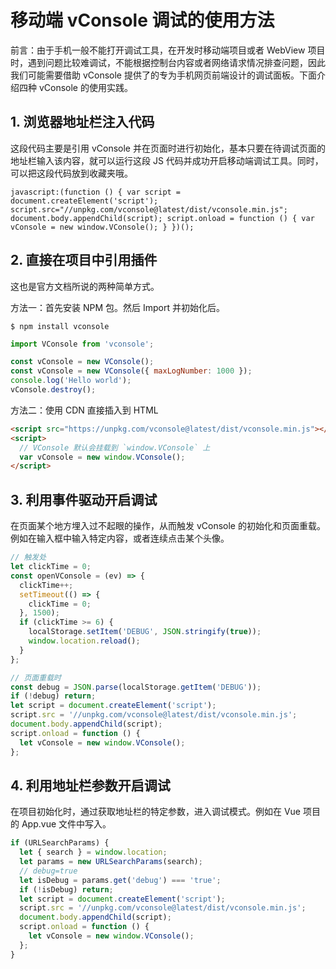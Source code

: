# 移动端 vConsole 调试的使用方法

前言：由于手机一般不能打开调试工具，在开发时移动端项目或者 WebView 项目时，遇到问题比较难调试，不能根据控制台内容或者网络请求情况排查问题，因此我们可能需要借助 vConsole 提供了的专为手机网页前端设计的调试面板。下面介绍四种 vConsole 的使用实践。

## 1. 浏览器地址栏注入代码

这段代码主要是引用 vConsole 并在页面时进行初始化，基本只要在待调试页面的地址栏输入该内容，就可以运行这段 JS 代码并成功开启移动端调试工具。同时，可以把这段代码放到收藏夹哦。

```
javascript:(function () { var script = document.createElement('script'); script.src="//unpkg.com/vconsole@latest/dist/vconsole.min.js"; document.body.appendChild(script); script.onload = function () { var vConsole = new window.VConsole(); } })();
```

## 2. 直接在项目中引用插件

这也是官方文档所说的两种简单方式。

方法一：首先安装 NPM 包。然后 Import 并初始化后。

```
$ npm install vconsole
```

```js
import VConsole from 'vconsole';

const vConsole = new VConsole();
const vConsole = new VConsole({ maxLogNumber: 1000 });
console.log('Hello world');
vConsole.destroy();
```

方法二：使用 CDN 直接插入到 HTML

```html
<script src="https://unpkg.com/vconsole@latest/dist/vconsole.min.js"></script>
<script>
  // VConsole 默认会挂载到 `window.VConsole` 上
  var vConsole = new window.VConsole();
</script>
```

## 3. 利用事件驱动开启调试

在页面某个地方埋入过不起眼的操作，从而触发 vConsole 的初始化和页面重载。例如在输入框中输入特定内容，或者连续点击某个头像。

```js
// 触发处
let clickTime = 0;
const openVConsole = (ev) => {
  clickTime++;
  setTimeout(() => {
    clickTime = 0;
  }, 1500);
  if (clickTime >= 6) {
    localStorage.setItem('DEBUG', JSON.stringify(true));
    window.location.reload();
  }
};
```

```js
// 页面重载时
const debug = JSON.parse(localStorage.getItem('DEBUG'));
if (!debug) return;
let script = document.createElement('script');
script.src = '//unpkg.com/vconsole@latest/dist/vconsole.min.js';
document.body.appendChild(script);
script.onload = function () {
  let vConsole = new window.VConsole();
};
```

## 4. 利用地址栏参数开启调试

在项目初始化时，通过获取地址栏的特定参数，进入调试模式。例如在 Vue 项目的 App.vue 文件中写入。

```js
if (URLSearchParams) {
  let { search } = window.location;
  let params = new URLSearchParams(search);
  // debug=true
  let isDebug = params.get('debug') === 'true';
  if (!isDebug) return;
  let script = document.createElement('script');
  script.src = '//unpkg.com/vconsole@latest/dist/vconsole.min.js';
  document.body.appendChild(script);
  script.onload = function () {
    let vConsole = new window.VConsole();
  };
}
```

